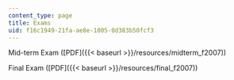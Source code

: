```yaml
---
content_type: page
title: Exams
uid: f16c1949-21fa-ae8e-1005-0d383b50fcf3
---
```


Mid-term Exam ([PDF]({{< baseurl >}}/resources/midterm_f2007))

Final Exam ([PDF]({{< baseurl >}}/resources/final_f2007))